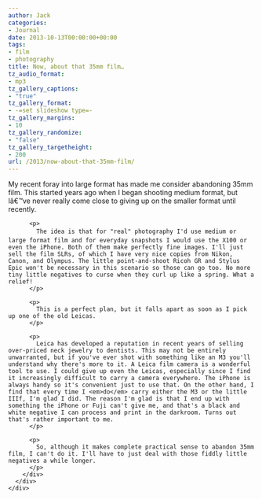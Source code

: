 ```yaml
---
author: Jack
categories:
- Journal
date: 2013-10-13T00:00:00+00:00
tags:
- film
- photography
title: Now, about that 35mm film…
tz_audio_format:
- mp3
tz_gallery_captions:
- "true"
tz_gallery_format:
- -=set slideshow type=-
tz_gallery_margins:
- 10
tz_gallery_randomize:
- "false"
tz_gallery_targetheight:
- 200
url: /2013/now-about-that-35mm-film/
---
```


<div>
  <div>
    <div>
      <div>
        <div>
          <p>
            My recent foray into large format has made me consider abandoning 35mm film. This started years ago when I began shooting medium format, but Iâ€™ve never really come close to giving up on the smaller format until recently.
          </p>
          
          <p>
            The idea is that for "real" photography I'd use medium or large format film and for everyday snapshots I would use the X100 or even the iPhone. Both of them make perfectly fine images. I'll just sell the film SLRs, of which I have very nice copies from Nikon, Canon, and Olympus. The little point-and-shoot Ricoh GR and Stylus Epic won't be necessary in this scenario so those can go too. No more tiny little negatives to curse when they curl up like a spring. What a relief!
          </p>
          
          <p>
            This is a perfect plan, but it falls apart as soon as I pick up one of the old Leicas.
          </p>
          
          <p>
            Leica has developed a reputation in recent years of selling over-priced neck jewelry to dentists. This may not be entirely unwarranted, but if you've ever shot with something like an M3 you'll understand why there's more to it. A Leica film camera is a wonderful tool to use. I could give up even the Leicas, especially since I find it increasingly difficult to carry a camera everywhere. The iPhone is always handy so it's convenient just to use that. On the other hand, I find that every time I <em>do</em> carry either the M3 or the little IIIf, I'm glad I did. The reason I'm glad is that I end up with something the iPhone or Fuji can't give me, and that's a black and white negative I can process and print in the darkroom. Turns out that's rather important to me.
          </p>
          
          <p>
            So, although it makes complete practical sense to abandon 35mm film, I can't do it. I'll have to just deal with those fiddly little negatives a while longer.
          </p>
        </div>
      </div>
    </div>
  </div>
</div>